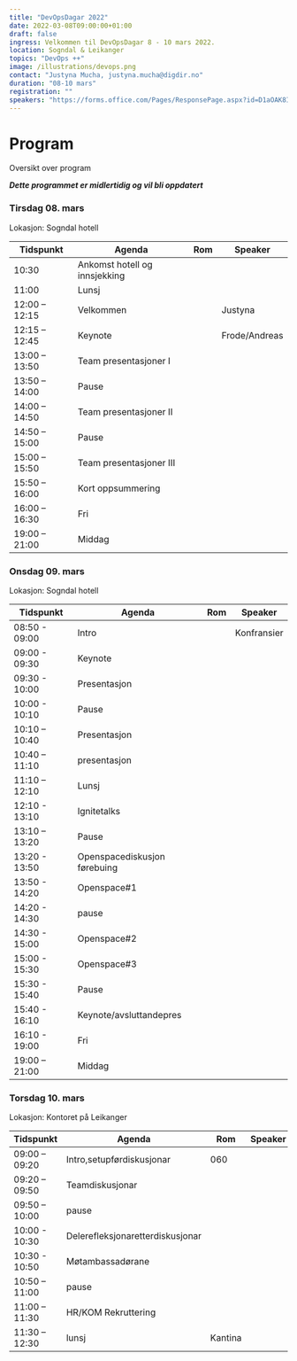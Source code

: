 ```yaml
---
title: "DevOpsDagar 2022"
date: 2022-03-08T09:00:00+01:00
draft: false
ingress: Velkommen til DevOpsDagar 8 - 10 mars 2022.
location: Sogndal & Leikanger
topics: "DevOps ++"
image: /illustrations/devops.png
contact: "Justyna Mucha, justyna.mucha@digdir.no"
duration: "08-10 mars"
registration: ""
speakers: "https://forms.office.com/Pages/ResponsePage.aspx?id=D1aOAK8I7EygVrNUR1A5kda5_-8eyrxIsGgzBTzRrLBUOU1WUEozQkdENFAwRVBEWVE5T0s0NlNJMy4u"
---
```


# Program
Oversikt over program


***Dette programmet er midlertidig og vil bli oppdatert***

### Tirsdag 08. mars
Lokasjon: Sogndal hotell

| **Tidspunkt**     | **Agenda**                           | **Rom**     | **Speaker** |
| ------------- | ----------------------------- | --- | ------------- |
| 10:30         | Ankomst hotell og innsjekking |     |               |
| 11:00         | Lunsj                         |     |               |
| 12:00 – 12:15 | Velkommen                     |     | Justyna       |
| 12:15 – 12:45   | Keynote                     |     | Frode/Andreas |
| 13:00 – 13:50   | Team presentasjoner I        |     |               |
| 13:50 – 14:00   | Pause                       |     |               |
| 14:00 – 14:50 | Team presentasjoner II        |     |               |
| 14:50 – 15:00 | Pause                         |     |               |
| 15:00 – 15:50 | Team presentasjoner III       |     |               |
| 15:50 – 16:00 | Kort oppsummering             |     |               |
| 16:00 – 16:30 | Fri                           |     |               |
| 19:00 – 21:00   | Middag                      |     |               |

### Onsdag 09. mars
Lokasjon: Sogndal hotell

| **Tidspunkt**     | **Agenda**                           | **Rom**     | **Speaker** |
| ------------- | ---------------------------- | --- | ----------- |
| 08:50 - 09:00  | Intro                        |     | Konfransier |
| 09:00 - 09:30  | Keynote                      |     |             |
| 09:30 - 10:00  | Presentasjon                 |     |             |
| 10:00 - 10:10  | Pause                        |     |             |
| 10:10 – 10:40   | Presentasjon                |     |             |
| 10:40 – 11:10 | presentasjon                  |     |             |
| 11:10 – 12:10 | Lunsj                         |     |             |
| 12:10 - 13:10  | Ignitetalks                  |     |             |
| 13:10 – 13:20  | Pause                        |     |             |
| 13:20 - 13:50  | Openspacediskusjon førebuing |     |             |
| 13:50 - 14:20  | Openspace#1                  |     |             |
| 14:20 - 14:30  | pause                        |     |             |
| 14:30 - 15:00  | Openspace#2                  |     |             |
| 15:00 - 15:30  | Openspace#3                  |     |             |
| 15:30 - 15:40  | Pause                        |     |             |
| 15:40 - 16:10  | Keynote/avsluttandepres      |     |             |
| 16:10 - 19:00   | Fri                         |     |             |
| 19:00 – 21:00  | Middag                       |     |             |

### Torsdag 10. mars
Lokasjon: Kontoret på Leikanger

| **Tidspunkt**     | **Agenda**                           | **Rom**     | **Speaker** |
| ------------- | -------------------------------- | ------- | ------- |
| 09:00 – 09:20 | Intro,setupførdiskusjonar        | 060     |         |
| 09:20 – 09:50 | Teamdiskusjonar                  |         |         |
| 09:50 – 10:00 | pause                            |         |         |
| 10:00 - 10:30 | Delerefleksjonaretterdiskusjonar |         |         |
| 10:30 - 10:50 | Møtambassadørane                 |         |         |
| 10:50 – 11:00 | pause                            |         |         |
| 11:00 – 11:30 | HR/KOM Rekruttering              |         |         |
| 11:30 – 12:30 | lunsj                            | Kantina |         |